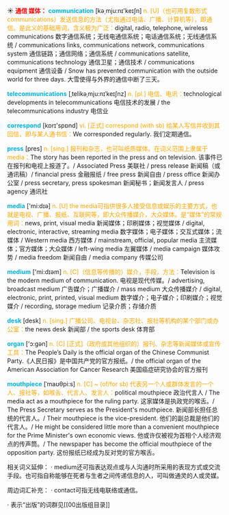 ☀ <font color="red">**通信 媒体：**</font>
<font color="sky blue">**communication**</font> [kə͵mju:nɪ'keɪʃn] 
<font color="orange">n. [U]（也可用复数形式communications）发送信息的方法（尤指通过电话、广播、计算机等），即通信。是此义的基础用词，含义极为广泛：</font>digital, radio, telephone, wireless communications 数字通信系统；无线电通信系统；电话通信系统；无线通信系统 / communications links, communications network, communications system 通信链路；通信网络；通信系统 / communications satellite, communications technology 通信卫星；通信技术 / communications equipment 通信设备 / Snow has prevented communication with the outside world for three days. 大雪使得与外界的通信中断了三天。
           
<font color="sky blue">**telecommunications**</font> [ˌtelikəˌmju:nɪˈkeɪʃnz]
<font color="orange">n. [pl.] 电信、电讯：</font>technological developments in telecommunications 电信技术的发展 / the telecommunications industry 电信业

<font color="sky blue">**correspond**</font> [kɒrɪ'spɒnd] 
<font color="orange">vi. [正式] correspond (with sb) 给某人写信并收到其回信，即与某人通书信：</font>We corresponded regularly. 我们定期通信。

<font color="sky blue">**press**</font> [pres] 
<font color="orange">n. [sing.] 报刊和杂志，也可叫纸质媒体。在词义范围上隶属于media：</font>The story has been reported in the press and on television. 该事件已在报刊和电视上报道了。/ Associated Press 美联社 / press release 新闻稿（或通讯稿）/ financial press 金融报纸 / free press 新闻自由 / press office 新闻办公室 / press secretary, press spokesman 新闻秘书；新闻发言人 / press agency 通讯社

<font color="sky blue">**media**</font> ['mi:dɪə] 
<font color="orange">n. [U] the media可指供很多人接受信息或娱乐的主要方式，也就是电视、广播、报纸、互联网等，即大众传播媒介，大众媒体。是“媒体”的常规用词：</font>news, print, visual media 新闻媒体；印刷媒体；视觉媒体 / digital, electronic, interactive, streaming media 数字媒体；电子媒体；交互式媒体；流媒体 / Western media 西方媒体 / mainstream, official, popular media 主流媒体；官方媒体；大众媒体 / left-wing media 左翼媒体 / media campaign 媒体攻势 / media freedom 新闻自由 / media company 传媒公司

<font color="sky blue">**medium**</font> ['mi:dɪəm] 
<font color="orange">n. [C]（信息等传播的）媒介，手段，方法：</font>Television is the modern medium of communication. 电视是现代传媒。/ advertising, broadcast medium 广告媒介；广播媒介 / mass medium 大众传播媒介 / digital, electronic, print, printed, visual medium 数字媒介；电子媒介；印刷媒介；视觉媒介 / recording, storage medium 记录介质；存储介质

<font color="sky blue">**desk**</font> [desk] 
<font color="orange">n. [sing.] 广播公司、电视台、杂志社、报社等机构的某个部门或办公室：</font>the news desk 新闻部 / the sports desk 体育部

<font color="sky blue">**organ**</font> ['ɔ:ɡən] 
<font color="orange">n. [C] [正式]（政府或其他组织的）报刊、杂志等新闻媒体或宣传工具：</font>The People’s Daily is the official organ of the Chinese Communist Party.《人民日报》是中国共产党的官方报纸。/ the official organ of the American Association for Cancer Research 美国癌症研究协会的官方报刊
           
<font color="sky blue">**mouthpiece**</font> [ˈmaʊθpi:s]
<font color="orange">n. [C] ~ (of/for sb) 代表另一个人或群体发言的一个人、报社等，如喉舌、代言人、发言人：</font>political mouthpiece 政治代言人 / The media act as a mouthpiece for the ruling party. 这家媒体是执政党的喉舌。/ The Press Secretary serves as the President's mouthpiece. 新闻部长担任总统的代言人。/ Their mouthpiece is the vice-president. 他们的副总裁是他们的代言人。/ He might be considered little more than a convenient mouthpiece for the Prime Minister's own economic views. 他或许仅被视为首相个人经济观点的传声筒。/ The newspaper has become the official mouthpiece of the opposition party. 这份报纸已经成为反对党的官方喉舌。

相关词义延伸：
· medium还可指表达观点或与人沟通时所采用的表现方式或交流手段。也可指自称能够在死者与生者之间传递信息的人，可叫做通灵的人或灵媒。

周边词汇补充：
· contact可指无线电联络或通信。
          
· 表示“出版”的词群见[[00出版组目录]]
